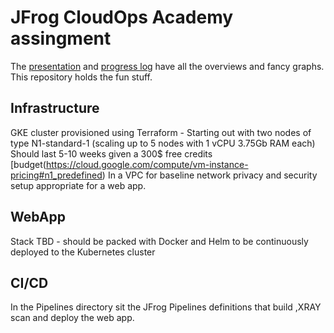 # JFrog CloudOps Academy assingment

The [presentation](https://docs.google.com/presentation/d/1XvnEW1cEjiBeC15jvV3y43F64erx_X4gy3zZALFlues/edit?usp=sharing) and [progress log](https://docs.google.com/document/d/1khGnESiR1ZnPfzO4LV80Ckcaqe7u98KU-u8u_lBW0xI/edit?usp=sharing) have all the overviews and fancy graphs. This repository holds the fun stuff.



## Infrastructure

GKE cluster provisioned using Terraform - 
Starting out with two nodes of type  N1-standard-1 (scaling up to 5 nodes with 1 vCPU 3.75Gb RAM each)
Should last 5-10 weeks given a 300$ free credits [budget(https://cloud.google.com/compute/vm-instance-pricing#n1_predefined) 
In a VPC for baseline network privacy and security setup appropriate for a web app.

## WebApp

Stack TBD - should be packed with Docker and Helm to be continuously deployed to the Kubernetes cluster

## CI/CD 
In the Pipelines directory sit the JFrog Pipelines definitions that build ,XRAY scan and deploy the web app.

<!-- 
A bit of IAM prep to be automated / clenest path to a working $ terraform apply
gcloud iam service-accounts create terraform-gke

gcloud projects add-iam-policy-binding cloudopsacademy --member="serviceAccount:terraform-gke@cloudopsacademy.iam.gserviceaccount.com" --role="roles/owner"

gcloud iam service-accounts keys create key_terraform-gke.json --iam-account=terraform-gke@cloudopsacademy.iam.gserviceaccount.com

export GOOGLE_APPLICATION_CREDENTIALS="/home/saar/Desktop/CloudOpsAcademy/SecConfig/key_terraform-gke.json" 

gcloud services enable compute.googleapis.com 
gcloud services enable container.googleapis.com

<!-- Aligning the projectID for Terraform and gcloud is essential!!! -->
<!-- gcloud config set project cloudopsacademy
export TF_VAR_project=$(gcloud config get-value project) --> 
